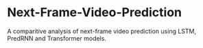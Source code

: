 # Next-Frame-Video-Prediction
A comparitive analysis of next-frame video prediction using LSTM, PredRNN and Transformer models.
